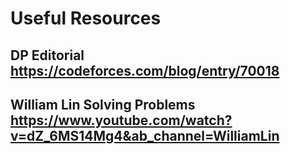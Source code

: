 # Useful Resources

## DP Editorial https://codeforces.com/blog/entry/70018
## William Lin Solving Problems https://www.youtube.com/watch?v=dZ_6MS14Mg4&ab_channel=WilliamLin
